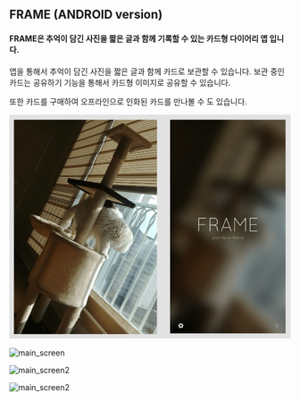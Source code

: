 ## FRAME (ANDROID version)

#### FRAME은 추억이 담긴 사진을 짧은 글과 함께 기록할 수 있는 카드형 다이어리 앱 입니다.  
  
앱을 통해서 추억이 담긴 사진을 짧은 글과 함께 카드로 보관할 수 있습니다. 보관 중인 카드는 공유하기 기능을 통해서 카드형 이미지로 공유할 수 있습니다.
  
또한 카드를 구매하여 오프라인으로 인화된 카드를 만나볼 수 도 있습니다.  

![main](https://github.com/hololee/FRAME_IOS/blob/master/screenshot/frame3.jpg?raw=true)

![main_screen](https://github.com/hololee/FRAME_IOS/blob/master/screenshot/frame1.png?raw=true)

![main_screen2](https://github.com/hololee/FRAME_IOS/blob/master/screenshot/frame4.png?raw=true)

![main_screen2](https://github.com/hololee/FRAME_IOS/blob/master/screenshot/frame2.png?raw=true)